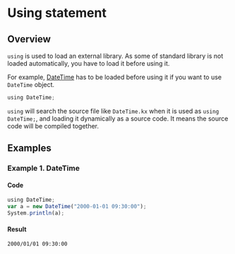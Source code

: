# Using statement

## Overview

`using` is used to load an external library.
As some of standard library is not loaded automatically, you have to load it before using it.

For example, [DateTime](../lib/basic/datetime.md) has to be loaded before using it if you want to use `DateTime` object.

```javascript
using DateTime;
```

`using` will search the source file like `DateTime.kx` when it is used as `using DateTime;`,
and loading it dynamically as a source code.
It means the source code will be compiled together.

## Examples

### Example 1. DateTime

#### Code

```javascript
using DateTime;
var a = new DateTime("2000-01-01 09:30:00");
System.println(a);
```

#### Result

```
2000/01/01 09:30:00
```
